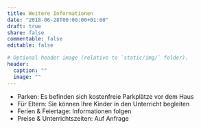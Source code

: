 ```yaml
---
title: Weitere Informationen
date: "2018-06-28T00:00:00+01:00"
draft: true
share: false
commentable: false
editable: false

# Optional header image (relative to `static/img/` folder).
header:
  caption: ""
  image: ""
---
```



* Parken: Es befinden sich kostenfreie Parkplätze vor dem Haus
* Für Eltern: Sie können Ihre Kinder in den Unterricht begleiten
* Ferien & Feiertage: Informationen folgen
* Preise & Unterrichtszeiten: Auf Anfrage
